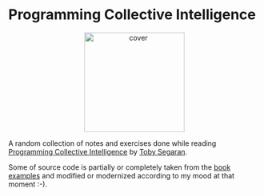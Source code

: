 # Programming Collective Intelligence

<div style="text-align:center"><img src="https://covers.oreillystatic.com/images/9780596529321/lrg.jpg" alt="cover" width="200"/></div>

A random collection of notes and exercises done while reading [Programming Collective Intelligence](http://oreilly.com/catalog/9780596529321/) by [Toby Segaran](https://www.oreilly.com/pub/au/2972).

Some of source code is partially or completely taken from the [book examples](https://github.com/arthur-e/Programming-Collective-Intelligence) and modified or modernized according to my mood at that moment :-).